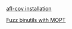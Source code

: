 

[afl-cov installation](https://github.com/Shafiuzzaman-Hira/PReachFuzz/blob/main/afl-cov)

[Fuzz binutils with MOPT](https://github.com/Shafiuzzaman-Hira/PReachFuzz/blob/main/MOPT/README.md)
